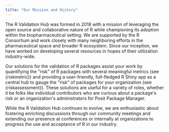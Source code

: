 ```yaml
---
title: "Our Mission and History"
---
```


The R Validation Hub was formed in 2018 with a mission of leveraging the open source and collaborative nature of R while championing its adoption within the biopharmaceutical setting. We are supported by the R Consortium and work closely with many neighboring efforts in the pharmaceutical space and broader R ecosystem. Since our inception, we have worked on developing several resources in hopes of their utilization industry-wide.

Our solutions for the validation of R packages assist your work by quantifying the "risk" of R packages with several meaningful metrics (see {riskmetric}) and providing a user-friendly, full-fledged R Shiny app as a central hub to gauge the "risk" of packages for your organization (see {riskassessment}). These solutions are useful for a variety of roles, whether it be folks like individual contributors who are curious about a package's risk or an organization's administrators for Posit Package Manager.

While the R Validation Hub continues to evolve, we are enthusiastic about fostering enriching discussions through our community meetings and extending our presence at conferences or internally at organizations to progress the use and acceptance of R in our industry.

